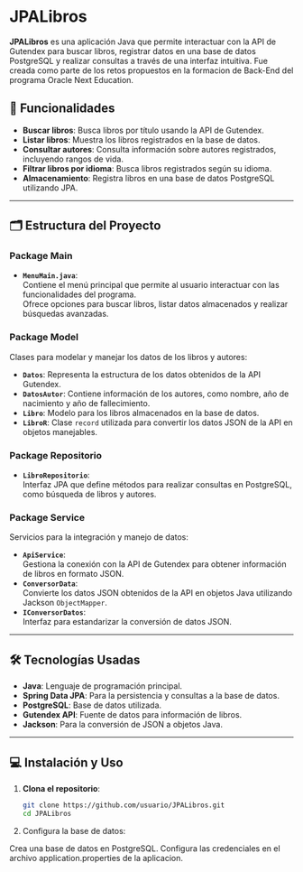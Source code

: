 # JPALibros

**JPALibros** es una aplicación Java que permite interactuar con la API de Gutendex para buscar libros, registrar datos en una base de datos PostgreSQL y realizar consultas a través de una interfaz intuitiva.
Fue creada como parte de los retos propuestos en la formacion de Back-End del programa Oracle Next Education.

## 🚀 Funcionalidades

- **Buscar libros**: Busca libros por título usando la API de Gutendex.
- **Listar libros**: Muestra los libros registrados en la base de datos.
- **Consultar autores**: Consulta información sobre autores registrados, incluyendo rangos de vida.
- **Filtrar libros por idioma**: Busca libros registrados según su idioma.
- **Almacenamiento**: Registra libros en una base de datos PostgreSQL utilizando JPA.

---

## 🗂️ Estructura del Proyecto

### **Package Main**
- **`MenuMain.java`**:  
  Contiene el menú principal que permite al usuario interactuar con las funcionalidades del programa.  
  Ofrece opciones para buscar libros, listar datos almacenados y realizar búsquedas avanzadas.

### **Package Model**
Clases para modelar y manejar los datos de los libros y autores:
- **`Datos`**: Representa la estructura de los datos obtenidos de la API Gutendex.
- **`DatosAutor`**: Contiene información de los autores, como nombre, año de nacimiento y año de fallecimiento.
- **`Libro`**: Modelo para los libros almacenados en la base de datos.
- **`LibroR`**: Clase `record` utilizada para convertir los datos JSON de la API en objetos manejables.

### **Package Repositorio**
- **`LibroRepositorio`**:  
  Interfaz JPA que define métodos para realizar consultas en PostgreSQL, como búsqueda de libros y autores.

### **Package Service**
Servicios para la integración y manejo de datos:
- **`ApiService`**:  
  Gestiona la conexión con la API de Gutendex para obtener información de libros en formato JSON.
- **`ConversorData`**:  
  Convierte los datos JSON obtenidos de la API en objetos Java utilizando Jackson `ObjectMapper`.
- **`IConversorDatos`**:  
  Interfaz para estandarizar la conversión de datos JSON.

---

## 🛠️ Tecnologías Usadas

- **Java**: Lenguaje de programación principal.
- **Spring Data JPA**: Para la persistencia y consultas a la base de datos.
- **PostgreSQL**: Base de datos utilizada.
- **Gutendex API**: Fuente de datos para información de libros.
- **Jackson**: Para la conversión de JSON a objetos Java.

---

## 💻 Instalación y Uso

1. **Clona el repositorio**:
   ```bash
   git clone https://github.com/usuario/JPALibros.git
   cd JPALibros
2. Configura la base de datos:

Crea una base de datos en PostgreSQL.
Configura las credenciales en el archivo application.properties de la aplicacion.
